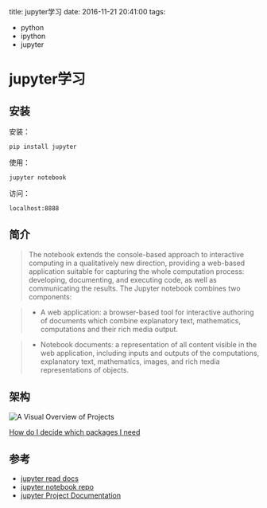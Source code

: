title: jupyter学习
date: 2016-11-21 20:41:00
tags:
- python
- ipython
- jupyter

# jupyter学习

## 安装

安装：

    pip install jupyter

使用：
    
    jupyter notebook
    
访问：

    localhost:8888
  
## 简介

> The notebook extends the console-based approach to interactive computing in a qualitatively new direction, providing a web-based application suitable for capturing the whole computation process: developing, documenting, and executing code, as well as communicating the results. The Jupyter notebook combines two components:

> * A web application: a browser-based tool for interactive authoring of documents which combine explanatory text, mathematics, computations and their rich media output.

> * Notebook documents: a representation of all content visible in the web application, including inputs and outputs of the computations, explanatory text, mathematics, images, and rich media representations of objects.

    
    
## 架构

![A Visual Overview of Projects](http://jupyter.readthedocs.io/en/latest/_images/repos_map.svg) 

[How do I decide which packages I need](http://jupyter.readthedocs.io/en/latest/projects/content-projects.html)
    

## 参考

* [jupyter read docs](http://jupyter.readthedocs.io/en/latest/index.html)
* [jupyter notebook repo](https://github.com/jupyter/notebook)
* [jupyter Project Documentation](http://jupyter.readthedocs.io/en/latest/projects/doc-proj-categories.html)